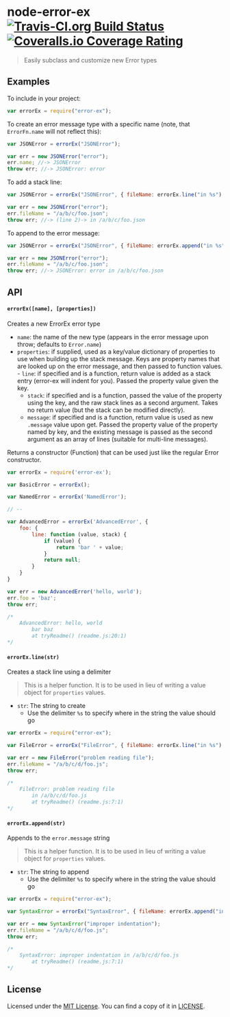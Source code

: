 # node-error-ex [![Travis-CI.org Build Status](https://img.shields.io/travis/Qix-/node-error-ex.svg?style=flat-square)](https://travis-ci.org/Qix-/node-error-ex) [![Coveralls.io Coverage Rating](https://img.shields.io/coveralls/Qix-/node-error-ex.svg?style=flat-square)](https://coveralls.io/r/Qix-/node-error-ex)

> Easily subclass and customize new Error types

## Examples

To include in your project:

```javascript
var errorEx = require("error-ex");
```

To create an error message type with a specific name (note, that `ErrorFn.name`
will not reflect this):

```javascript
var JSONError = errorEx("JSONError");

var err = new JSONError("error");
err.name; //-> JSONError
throw err; //-> JSONError: error
```

To add a stack line:

```javascript
var JSONError = errorEx("JSONError", { fileName: errorEx.line("in %s") });

var err = new JSONError("error");
err.fileName = "/a/b/c/foo.json";
throw err; //-> (line 2)-> in /a/b/c/foo.json
```

To append to the error message:

```javascript
var JSONError = errorEx("JSONError", { fileName: errorEx.append("in %s") });

var err = new JSONError("error");
err.fileName = "/a/b/c/foo.json";
throw err; //-> JSONError: error in /a/b/c/foo.json
```

## API

#### `errorEx([name], [properties])`

Creates a new ErrorEx error type

- `name`: the name of the new type (appears in the error message upon throw;
  defaults to `Error.name`)
- `properties`: if supplied, used as a key/value dictionary of properties to
  use when building up the stack message. Keys are property names that are
  looked up on the error message, and then passed to function values. - `line`: if specified and is a function, return value is added as a stack
  entry (error-ex will indent for you). Passed the property value given
  the key.
  - `stack`: if specified and is a function, passed the value of the property
    using the key, and the raw stack lines as a second argument. Takes no
    return value (but the stack can be modified directly).
  - `message`: if specified and is a function, return value is used as new
    `.message` value upon get. Passed the property value of the property named
    by key, and the existing message is passed as the second argument as an
    array of lines (suitable for multi-line messages).

Returns a constructor (Function) that can be used just like the regular Error
constructor.

```javascript
var errorEx = require('error-ex');

var BasicError = errorEx();

var NamedError = errorEx('NamedError');

// --

var AdvancedError = errorEx('AdvancedError', {
	foo: {
		line: function (value, stack) {
			if (value) {
				return 'bar ' + value;
			}
			return null;
		}
	}
}

var err = new AdvancedError('hello, world');
err.foo = 'baz';
throw err;

/*
	AdvancedError: hello, world
	    bar baz
	    at tryReadme() (readme.js:20:1)
*/
```

#### `errorEx.line(str)`

Creates a stack line using a delimiter

> This is a helper function. It is to be used in lieu of writing a value object
> for `properties` values.

- `str`: The string to create
  - Use the delimiter `%s` to specify where in the string the value should go

```javascript
var errorEx = require("error-ex");

var FileError = errorEx("FileError", { fileName: errorEx.line("in %s") });

var err = new FileError("problem reading file");
err.fileName = "/a/b/c/d/foo.js";
throw err;

/*
	FileError: problem reading file
	    in /a/b/c/d/foo.js
	    at tryReadme() (readme.js:7:1)
*/
```

#### `errorEx.append(str)`

Appends to the `error.message` string

> This is a helper function. It is to be used in lieu of writing a value object
> for `properties` values.

- `str`: The string to append
  - Use the delimiter `%s` to specify where in the string the value should go

```javascript
var errorEx = require("error-ex");

var SyntaxError = errorEx("SyntaxError", { fileName: errorEx.append("in %s") });

var err = new SyntaxError("improper indentation");
err.fileName = "/a/b/c/d/foo.js";
throw err;

/*
	SyntaxError: improper indentation in /a/b/c/d/foo.js
	    at tryReadme() (readme.js:7:1)
*/
```

## License

Licensed under the [MIT License](http://opensource.org/licenses/MIT).
You can find a copy of it in [LICENSE](LICENSE).
